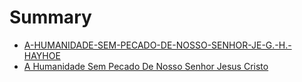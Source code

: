 # Summary

* [A-HUMANIDADE-SEM-PECADO-DE-NOSSO-SENHOR-JE-G.-H.-HAYHOE](README.md)
* [A Humanidade Sem Pecado De Nosso Senhor Jesus Cristo](a_humanidade_sem_pecado_de_nosso_senhor_jesus_cris.md)
